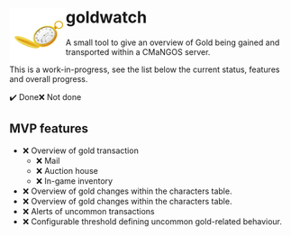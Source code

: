 # <img align="left" width="100" height="100" src="./docs/assets/goldwatch.png">

#  goldwatch

A small tool to give an overview of Gold being gained and transported within a CMaNGOS server.





This is a work-in-progress, see the list below the current status, features and overall progress.



:heavy_check_mark: Done​ :x: Not done​

## MVP features

*  :x: Overview of gold transaction
    * :x: Mail
    * :x: Auction house
    * :x: In-game inventory
* :x: Overview of gold changes within the characters table.
* :x: Overview of gold changes within the characters table.
* :x: Alerts of uncommon transactions
* :x: Configurable threshold defining uncommon gold-related behaviour.